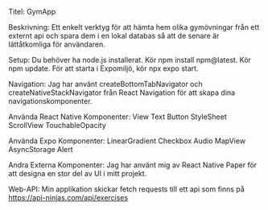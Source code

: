 Titel:
GymApp

Beskrivning:
Ett enkelt verktyg för att hämta hem olika gymövningar från ett externt api och spara dem i en lokal databas så
att de senare är lättåtkomliga för användaren.

Setup:
Du behöver ha node.js installerat.
Kör npm install npm@latest.
Kör npm update.
För att starta i Expomiljö, kör npx expo start.

Navigation:
Jag har använt createBottomTabNavigator och createNativeStackNavigator från React Navigation för att skapa dina navigationskomponenter.

Använda React Native Komponenter:
View
Text
Button
StyleSheet
ScrollView
TouchableOpacity

Använda Expo Komponenter:
LinearGradient
Checkbox
Audio
MapView
AsyncStorage
Alert

Andra Externa Komponenter:
Jag har använt mig av React Native Paper för att designa en stor del av UI i mitt projekt.

Web-API:
Min applikation skickar fetch requests till ett api som finns på https://api-ninjas.com/api/exercises
